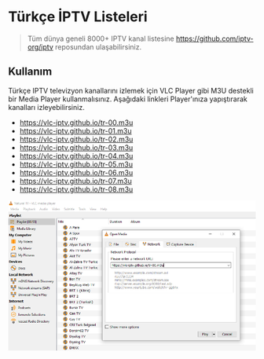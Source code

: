 #  Türkçe İPTV Listeleri
> Tüm dünya geneli 8000+ IPTV kanal listesine https://github.com/iptv-org/iptv reposundan ulaşabilirsiniz.

## Kullanım
Türkçe IPTV televizyon kanallarını izlemek için VLC Player gibi M3U destekli bir Media Player kullanmalısınız. Aşağıdaki linkleri Player'ınıza yapıştırarak kanalları izleyebilirsiniz.

* https://vlc-iptv.github.io/tr-00.m3u  
* https://vlc-iptv.github.io/tr-01.m3u
* https://vlc-iptv.github.io/tr-02.m3u
* https://vlc-iptv.github.io/tr-03.m3u
* https://vlc-iptv.github.io/tr-04.m3u
* https://vlc-iptv.github.io/tr-05.m3u
* https://vlc-iptv.github.io/tr-06.m3u
* https://vlc-iptv.github.io/tr-07.m3u
* https://vlc-iptv.github.io/tr-08.m3u

![VLC Network Panel](preview.png)
